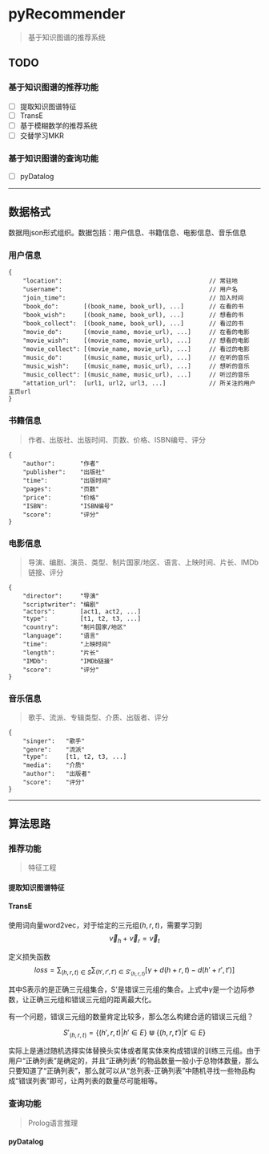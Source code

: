 # pyRecommender

> 基于知识图谱的推荐系统

## TODO

### 基于知识图谱的推荐功能
- [ ] 提取知识图谱特征
- [ ] TransE
- [ ] 基于模糊数学的推荐系统
- [ ] 交替学习MKR

### 基于知识图谱的查询功能
- [ ] pyDatalog


---
## 数据格式

数据用json形式组织。数据包括：用户信息、书籍信息、电影信息、音乐信息

### 用户信息
```
{
    "location":                                         // 常驻地
    "username":                                         // 用户名
    "join_time":                                        // 加入时间
    "book_do":       [(book_name, book_url), ...]       // 在看的书
    "book_wish":     [(book_name, book_url), ...]       // 想看的书
    "book_collect":  [(book_name, book_url), ...]       // 看过的书
    "movie_do":      [(movie_name, movie_url), ...]     // 在看的电影
    "movie_wish":    [(movie_name, movie_url), ...]     // 想看的电影
    "movie_collect": [(movie_name, movie_url), ...]     // 看过的电影
    "music_do":      [(music_name, music_url), ...]     // 在听的音乐
    "music_wish":    [(music_name, music_url), ...]     // 想听的音乐
    "music_collect": [(music_name, music_url), ...]     // 听过的音乐
    "attation_url":  [url1, url2, url3, ...]            // 所关注的用户主页url
}
```

### 书籍信息
> 作者、出版社、出版时间、页数、价格、ISBN编号、评分
```
{
    "author":       "作者"
    "publisher":    "出版社"
    "time":         "出版时间"
    "pages":        "页数"
    "price":        "价格"
    "ISBN":         "ISBN编号"
    "score":        "评分"
}
```

### 电影信息
> 导演、编剧、演员、类型、制片国家/地区、语言、上映时间、片长、IMDb链接、评分
```
{
    "director":     "导演"
    "scriptwriter": "编剧"
    "actors":       [act1, act2, ...]
    "type":         [t1, t2, t3, ...]
    "country":      "制片国家/地区"
    "language":     "语言"
    "time":         "上映时间"
    "length":       "片长"
    "IMDb":         "IMDb链接"
    "score":        "评分"
}
```

### 音乐信息
> 歌手、流派、专辑类型、介质、出版者、评分
```
{
    "singer":   "歌手"
    "genre":    "流派"
    "type":     [t1, t2, t3, ...]
    "media":    "介质"
    "author":   "出版者"
    "score":    "评分"
}
```

---
## 算法思路

### 推荐功能
> 特征工程

#### 提取知识图谱特征


#### TransE
使用词向量word2vec，对于给定的三元组$(h,r,t)$，需要学习到
$$ \vec{v}_h + \vec{v}_r = \vec{v}_t $$

定义损失函数
$$ loss = \sum_{(h,r,t)\in{S}} \sum_{(h',r',t')\in{S'_{(h,r,t)}}} [\gamma + d(h+r, t) - d(h'+r', t')]  $$

其中S表示的是正确三元组集合，S'是错误三元组的集合。上式中$\gamma$是一个边际参数，让正确三元组和错误三元组的距离最大化。

有一个问题，错误三元组的数量肯定比较多，那么怎么构建合适的错误三元组？

$$ S'_{(h,r,t)} = \{(h',r,t) | h'\in{E}\} \Cup \{(h,r,t') | t'\in{E}\} $$

实际上是通过随机选择实体替换头实体或者尾实体来构成错误的训练三元组。由于用户“正确列表”是确定的，并且“正确列表”的物品数量一般小于总物体数量，那么只要知道了“正确列表”，那么就可以从“总列表-正确列表”中随机寻找一些物品构成“错误列表”即可，让两列表的数量尽可能相等。

### 查询功能
> Prolog语言推理

#### pyDatalog

